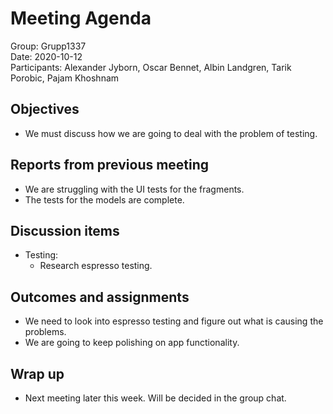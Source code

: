 # Meeting Agenda
Group: Grupp1337  
Date: 2020-10-12    
Participants: Alexander Jyborn, Oscar Bennet, Albin Landgren, Tarik Porobic, Pajam Khoshnam  
## Objectives
- We must discuss how we are going to deal with the problem of testing.
## Reports from previous meeting
- We are struggling with the UI tests for the fragments. 
- The tests for the models are complete. 
## Discussion items
- Testing:
  - Research espresso testing.
## Outcomes and assignments
- We need to look into espresso testing and figure out what is causing the problems.
- We are going to keep polishing on app functionality.
## Wrap up
- Next meeting later this week. Will be decided in the group chat. 
